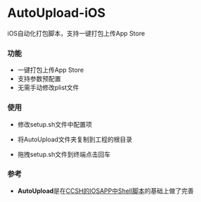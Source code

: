 # AutoUpload-iOS

iOS自动化打包脚本，支持一键打包上传App Store

### 功能

- 一键打包上传App Store
- 支持参数预配置
- 无需手动修改plist文件



### 使用

- 修改setup.sh文件中配置项

- 将AutoUpload文件夹复制到工程的根目录

- 拖拽setup.sh文件到终端点击回车

### 参考

- **AutoUpload**是在[CCSH的IOSAPP中Shell脚本](https://github.com/CCSH/iOSAPP)的基础上做了完善











